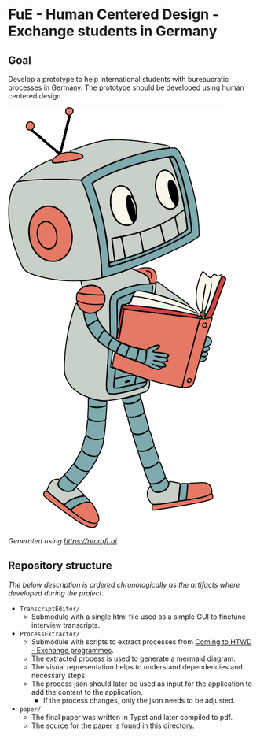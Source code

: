 # FuE - Human Centered Design - Exchange students in Germany

## Goal

Develop a prototype to help international students with bureaucratic processes in Germany. The prototype should be developed using human centered design.

![study-helper.png](img/study-helper.png)

_Generated using https://recraft.ai._

## Repository structure

_The below description is ordered chronologically as the artifacts where developed during the project._

- `TranscriptEditor/`
  - Submodule with a single html file used as a simple GUI to finetune interview transcripts.
- `ProcessExtractor/`
  - Submodule with scripts to extract processes from [Coming to HTWD  - Exchange programmes](https://www.htw-dresden.de/en/international/coming-to-htwd/exchange-programmes).
  - The extracted process is used to generate a mermaid diagram.
  - The visual representation helps to understand dependencies and necessary steps.
  - The process json should later be used as input for the application to add the content to the application.
    - If the process changes, only the json needs to be adjusted.
- `paper/`
  - The final paper was written in Typst and later compiled to pdf.
  - The source for the paper is found in this directory.
